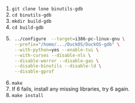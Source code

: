 1. `git clone lone binutils-gdb`
2. `cd binutils-gdb`
3. `mkdir build-gdb`
4. `cd build-gdb`
5. ```bash
    ../configure  --target=i386-pc-linux-gnu \
    --prefix="/home/.../DuckOS/DuckOS-gdb" \
    --with-python=yes --enable-tui \
    --with-curses --disable-nls \
    --disable-werror --disable-gas \
    --disable-binutils --disable-ld \
    --disable-gprof
    ```
6. `make`
7. If 6 fails, install any missing libraries, try 6 again.
8. `make install`